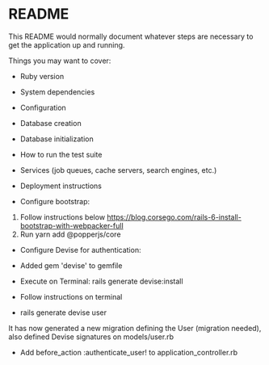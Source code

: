 # README

This README would normally document whatever steps are necessary to get the
application up and running.

Things you may want to cover:

* Ruby version

* System dependencies

* Configuration

* Database creation

* Database initialization

* How to run the test suite

* Services (job queues, cache servers, search engines, etc.)

* Deployment instructions

- Configure bootstrap:
1. Follow instructions below
https://blog.corsego.com/rails-6-install-bootstrap-with-webpacker-full
2. Run yarn add @popperjs/core

* Configure Devise for authentication:

- Added gem 'devise' to gemfile

- Execute on Terminal: rails generate devise:install 

- Follow instructions on terminal

- rails generate devise user

It has now generated a new migration defining the User (migration needed), also defined Devise signatures on models/user.rb

- Add before_action :authenticate_user! to application_controller.rb

